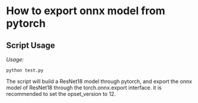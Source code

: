 # How to export onnx model from pytorch

## Script Usage
*Usage:*
```
python test.py
```
The script will build a ResNet18 model through pytorch, and export the onnx model of ResNet18 through the torch.onnx.export interface. it is recommended to set the opset_version to 12.